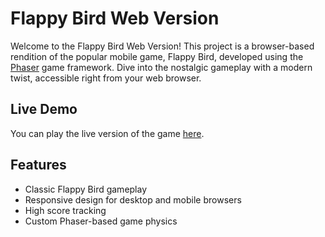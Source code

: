 # Flappy Bird Web Version

Welcome to the Flappy Bird Web Version! This project is a browser-based rendition of the popular mobile game, Flappy Bird, developed using the [Phaser](https://phaser.io/) game framework. Dive into the nostalgic gameplay with a modern twist, accessible right from your web browser.

## Live Demo

You can play the live version of the game [here](https://ivan-korniichuk.github.io/Flappy-bird-web/).

## Features

- Classic Flappy Bird gameplay
- Responsive design for desktop and mobile browsers
- High score tracking
- Custom Phaser-based game physics
